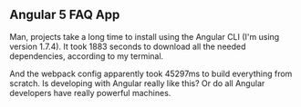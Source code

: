 ## Angular 5 FAQ App

Man, projects take a long time to install using the Angular CLI (I'm using version 1.7.4). It took 1883 seconds to download all the needed dependencies, according to my terminal.

And the webpack config apparently took 45297ms to build everything from scratch. Is developing with Angular really like this? Or do all Angular developers have really powerful machines.